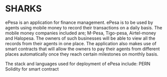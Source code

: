 # SHARKS
ePesa is an application for finance management. ePesa is to be used by agents using mobile money to record their transactions on a daily basis.
The mobile money companies included are; M-Pesa, Tigo-pesa, Airtel-money and Halopesa.
The owners of such businesses will be able to view all the records from their agents in one place. 
The application also makes use of smart contracts that will allow the owners to pay their agents from different places automatically once they reach certain milestones on monthly basis.

The stack and languages used for deployment of ePesa include:
PERN
Solidity for smart contract


